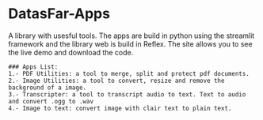 # DatasFar-Apps
 A library with usesful tools. The apps are build in python using the streamlit framework and the library web is build in Reflex. The site allows you to see the live demo and download the code.

    ### Apps List:
    1.- PDF Utilities: a tool to merge, split and protect pdf documents.
    2.- Image Utilities: a tool to convert, resize and remove the background of a image.
    3.- Transcripter: a tool to transcript audio to text. Text to audio and convert .ogg to .wav
    4.- Image to text: convert image with clair text to plain text.